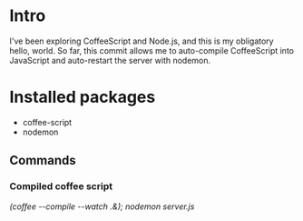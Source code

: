 # Intro
I've been exploring CoffeeScript and Node.js, and this is my obligatory hello, world. So far, this commit allows me to auto-compile CoffeeScript into JavaScript and auto-restart the server with nodemon. 

# Installed packages
* coffee-script
* nodemon

## Commands
### Compiled coffee script
_(coffee --compile --watch .&); nodemon server.js_
